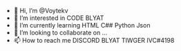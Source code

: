 - 👋 Hi, I’m @Voytekv
- 👀 I’m interested in CODE BLYAT
- 🌱 I’m currently learning HTML C## Python Json
- 💞️ I’m looking to collaborate on ...
- 📫 How to reach me DISCORD BLYAT TIWGER IVC#4198

<!---
Voytekv/Voytekv is a ✨ special ✨ repository because its `README.md` (this file) appears on your GitHub profile.
You can click the Preview link to take a look at your changes.
--->
